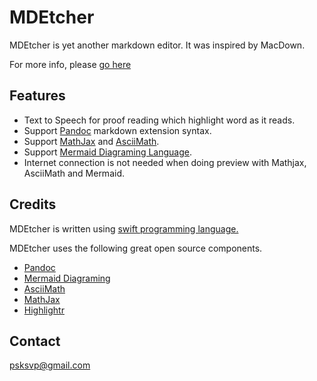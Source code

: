 # MDEtcher 

MDEtcher is yet another markdown editor. It was inspired by MacDown. 

For more info, please [go here]( https://psksvp.github.io/MDEtcher/)

## Features

* Text to Speech for proof reading which highlight word as it reads. 
* Support [Pandoc](https://pandoc.org) markdown extension syntax. 
* Support [MathJax](https://www.mathjax.org) and [AsciiMath](http://asciimath.org). 
* Support [Mermaid Diagraming Language](https://mermaid-js.github.io/mermaid/#/). 
* Internet connection is not needed when doing preview with Mathjax, AsciiMath and Mermaid.

## Credits

MDEtcher is written using [swift programming language.](https://swift.org)

MDEtcher uses the following great open source components.

* [Pandoc](https://pandoc.org)
* [Mermaid Diagraming](https://mermaid-js.github.io/mermaid/#/)
* [AsciiMath](http://asciimath.org)
* [MathJax](https://www.mathjax.org)
* [Highlightr](https://github.com/raspu/Highlightr) 

## Contact 

<psksvp@gmail.com>



